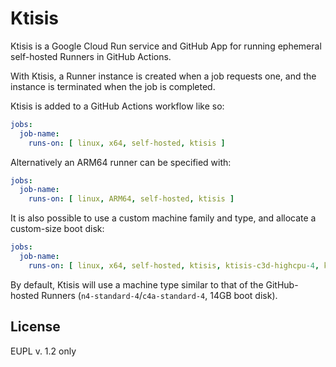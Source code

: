 # Ktisis

Ktisis is a Google Cloud Run service and GitHub App for running ephemeral self-hosted Runners in GitHub Actions.

With Ktisis, a Runner instance is created when a job requests one, and the instance is terminated when the job is completed.

Ktisis is added to a GitHub Actions workflow like so:

```yaml
jobs:
  job-name:
    runs-on: [ linux, x64, self-hosted, ktisis ]
```

Alternatively an ARM64 runner can be specified with:

```yaml
jobs:
  job-name:
    runs-on: [ linux, ARM64, self-hosted, ktisis ]
```

It is also possible to use a custom machine family and type, and allocate a custom-size boot disk:

```yaml
jobs:
  job-name:
    runs-on: [ linux, x64, self-hosted, ktisis, ktisis-c3d-highcpu-4, ktisis-24GB ]
```

By default, Ktisis will use a machine type similar to that of the GitHub-hosted Runners (`n4-standard-4`/`c4a-standard-4`, 14GB boot disk).

## License

EUPL v. 1.2 only
